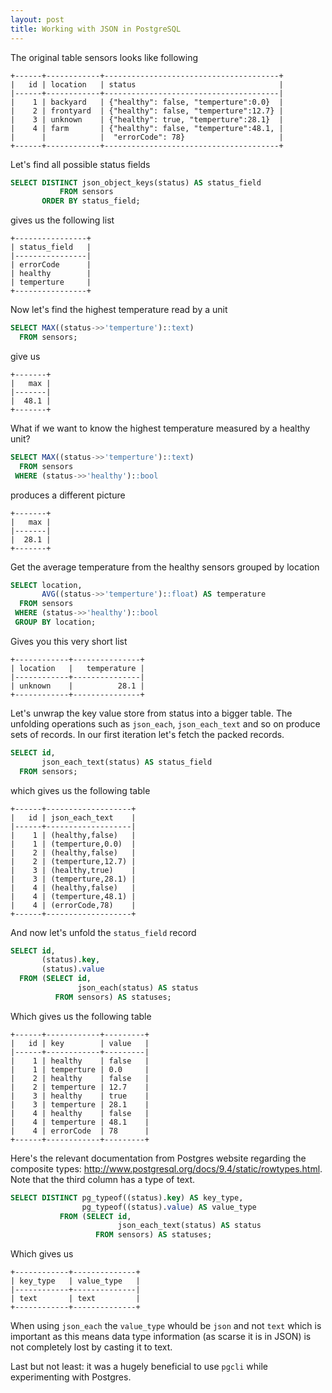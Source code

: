 ```yaml
---
layout: post
title: Working with JSON in PostgreSQL
---
```


The original table sensors looks like following

    +------+------------+---------------------------------------+
    |   id | location   | status                                |
    |------+------------+---------------------------------------|
    |    1 | backyard   | {"healthy": false, "temperture":0.0}  |
    |    2 | frontyard  | {"healthy": false, "temperture":12.7} |
    |    3 | unknown    | {"healthy": true, "temperture":28.1}  |
    |    4 | farm       | {"healthy": false, "temperture":48.1, |
    |      |            |  "errorCode": 78}                     |
    +------+------------+---------------------------------------+

Let's find all possible status fields

```sql
SELECT DISTINCT json_object_keys(status) AS status_field
           FROM sensors
       ORDER BY status_field;
```

gives us the following list

    +----------------+
    | status_field   |
    |----------------|
    | errorCode      |
    | healthy        |
    | temperture     |
    +----------------+

Now let's find the highest temperature read by a unit

```sql
SELECT MAX((status->>'temperture')::text)
  FROM sensors;
```

give us

    +-------+
    |   max |
    |-------|
    |  48.1 |
    +-------+


What if we want to know the highest temperature measured by a healthy unit?

```sql
SELECT MAX((status->>'temperture')::text)
  FROM sensors
 WHERE (status->>'healthy')::bool
```

produces a different picture

    +-------+
    |   max |
    |-------|
    |  28.1 |
    +-------+

Get the average temperature from the healthy sensors grouped by location

```sql
SELECT location,
       AVG((status->>'temperture')::float) AS temperature
  FROM sensors
 WHERE (status->>'healthy')::bool
 GROUP BY location;
```

Gives you this very short list

    +------------+---------------+
    | location   |   temperature |
    |------------+---------------|
    | unknown    |          28.1 |
    +------------+---------------+

Let's unwrap the key value store from status into a bigger table. The unfolding operations such as `json_each`, `json_each_text` and so on produce sets of records. In our first iteration let's fetch the packed records.

```sql
SELECT id,
       json_each_text(status) AS status_field
  FROM sensors;
```

which gives us the following table

    +------+-------------------+
    |   id | json_each_text    |
    |------+-------------------|
    |    1 | (healthy,false)   |
    |    1 | (temperture,0.0)  |
    |    2 | (healthy,false)   |
    |    2 | (temperture,12.7) |
    |    3 | (healthy,true)    |
    |    3 | (temperture,28.1) |
    |    4 | (healthy,false)   |
    |    4 | (temperture,48.1) |
    |    4 | (errorCode,78)    |
    +------+-------------------+

And now let's unfold the `status_field` record

```sql
SELECT id,
       (status).key,
       (status).value
  FROM (SELECT id,
               json_each(status) AS status
          FROM sensors) AS statuses;
```

Which gives us the following table

    +------+------------+---------+
    |   id | key        | value   |
    |------+------------+---------|
    |    1 | healthy    | false   |
    |    1 | temperture | 0.0     |
    |    2 | healthy    | false   |
    |    2 | temperture | 12.7    |
    |    3 | healthy    | true    |
    |    3 | temperture | 28.1    |
    |    4 | healthy    | false   |
    |    4 | temperture | 48.1    |
    |    4 | errorCode  | 78      |
    +------+------------+---------+

Here's the relevant documentation from Postgres website regarding the composite types: http://www.postgresql.org/docs/9.4/static/rowtypes.html.
Note that the third column has a type of text.

```sql
SELECT DISTINCT pg_typeof((status).key) AS key_type,
                pg_typeof((status).value) AS value_type
           FROM (SELECT id,
                        json_each_text(status) AS status
                   FROM sensors) AS statuses;
```

Which gives us

    +------------+--------------+
    | key_type   | value_type   |
    |------------+--------------|
    | text       | text         |
    +------------+--------------+

When using `json_each` the `value_type` whould be `json` and not `text` which is important as this means data type information (as scarse it is in JSON) is not completely lost by casting it to text.

Last but not least: it was a hugely beneficial to use `pgcli` while experimenting with Postgres.
